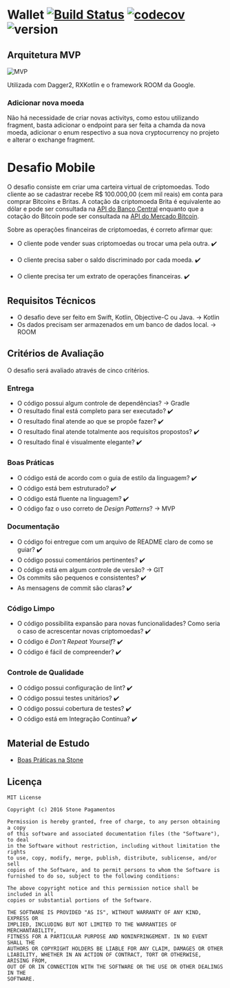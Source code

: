 # Wallet [![Build Status](https://travis-ci.org/bcolombini/Wallet.svg?branch=master)](https://travis-ci.org/bcolombini/Wallet) [![codecov](https://codecov.io/gh/bcolombini/Wallet/branch/master/graph/badge.svg)](https://codecov.io/gh/bcolombini/Wallet) ![version](https://img.shields.io/badge/version-1.0.2-blue.svg)


## Arquitetura MVP

![MVP](https://image.slidesharecdn.com/m0btwb4rkmr1zmky6qn7-signature-88edf7dc82aa3b7d1972fa299b2092c0e0a267bfc9ffffec7e62e88691139bde-poli-160118153854/95/angular-js-16-638.jpg?cb=1453131618)

Utilizada com Dagger2, RXKotlin e o framework ROOM da Google.

### Adicionar nova moeda

Não há necessidade de criar novas activitys, como estou utilizando fragment, basta adicionar o endpoint para ser feita a chamda da nova moeda, adicionar o enum respectivo a sua nova cryptocurrency no projeto e alterar o exchange fragment.
 

# Desafio Mobile

O desafio consiste em criar uma carteira virtual de criptomoedas. Todo cliente ao se cadastrar recebe R$ 100.000,00 (cem mil reais) em conta para comprar Bitcoins e Britas.
A cotação da criptomoeda Brita é equivalente ao dólar e pode ser consultada na [API do Banco Central](https://dadosabertos.bcb.gov.br/dataset/taxas-de-cambio-todos-os-boletins-diarios) enquanto que a cotação do Bitcoin pode ser consultada na [API do Mercado Bitcoin](https://www.mercadobitcoin.net/api-doc/).

Sobre as operações financeiras de criptomoedas, é correto afirmar que:

* O cliente pode vender suas criptomoedas ou trocar uma pela outra. :heavy_check_mark:

* O cliente precisa saber o saldo discriminado por cada moeda. :heavy_check_mark:

* O cliente precisa ter um extrato de operações financeiras. :heavy_check_mark:

## Requisitos Técnicos

* O desafio deve ser feito em Swift, Kotlin, Objective-C ou Java. -> Kotlin
* Os dados precisam ser armazenados em um banco de dados local. -> ROOM

## Critérios de Avaliação

O desafio será avaliado através de cinco critérios.

### Entrega

* O código possui algum controle de dependências? -> Gradle 
* O resultado final está completo para ser executado? :heavy_check_mark:
* O resultado final atende ao que se propõe fazer? :heavy_check_mark:
* O resultado final atende totalmente aos requisitos propostos? :heavy_check_mark:
* O resultado final é visualmente elegante? :heavy_check_mark:

### Boas Práticas

* O código está de acordo com o guia de estilo da linguagem? :heavy_check_mark:
* O código está bem estruturado? :heavy_check_mark:
* O código está fluente na linguagem? :heavy_check_mark:
* O código faz o uso correto de _Design Patterns_? -> MVP

### Documentação

* O código foi entregue com um arquivo de README claro de como se guiar? :heavy_check_mark:
* O código possui comentários pertinentes? :heavy_check_mark:
* O código está em algum controle de versão? -> GIT
* Os commits são pequenos e consistentes? :heavy_check_mark:
* As mensagens de commit são claras? :heavy_check_mark:

### Código Limpo

* O código possibilita expansão para novas funcionalidades? Como seria o caso de acrescentar novas criptomoedas? :heavy_check_mark:
* O código é _Don't Repeat Yourself_? :heavy_check_mark:
* O código é fácil de compreender? :heavy_check_mark:

### Controle de Qualidade

* O código possui configuração de lint? :heavy_check_mark:
* O código possui testes unitários? :heavy_check_mark:
* O código possui cobertura de testes? :heavy_check_mark:
* O código está em Integração Contínua?  :heavy_check_mark:

## Material de Estudo
* [Boas Práticas na Stone](https://github.com/stone-payments/stoneco-best-practices/blob/master/README_pt.md)

## Licença
```
MIT License

Copyright (c) 2016 Stone Pagamentos

Permission is hereby granted, free of charge, to any person obtaining a copy
of this software and associated documentation files (the "Software"), to deal
in the Software without restriction, including without limitation the rights
to use, copy, modify, merge, publish, distribute, sublicense, and/or sell
copies of the Software, and to permit persons to whom the Software is
furnished to do so, subject to the following conditions:

The above copyright notice and this permission notice shall be included in all
copies or substantial portions of the Software.

THE SOFTWARE IS PROVIDED "AS IS", WITHOUT WARRANTY OF ANY KIND, EXPRESS OR
IMPLIED, INCLUDING BUT NOT LIMITED TO THE WARRANTIES OF MERCHANTABILITY,
FITNESS FOR A PARTICULAR PURPOSE AND NONINFRINGEMENT. IN NO EVENT SHALL THE
AUTHORS OR COPYRIGHT HOLDERS BE LIABLE FOR ANY CLAIM, DAMAGES OR OTHER
LIABILITY, WHETHER IN AN ACTION OF CONTRACT, TORT OR OTHERWISE, ARISING FROM,
OUT OF OR IN CONNECTION WITH THE SOFTWARE OR THE USE OR OTHER DEALINGS IN THE
SOFTWARE.
```
